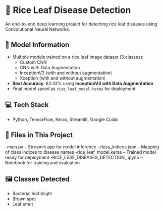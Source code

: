 # 🌾 Rice Leaf Disease Detection

An end-to-end deep learning project for detecting rice leaf diseases using Convolutional Neural Networks.

## 🧠 Model Information
- Multiple models trained on a rice leaf image dataset (3 classes):
  - Custom CNN
  - CNN with Data Augmentation
  - InceptionV3 (with and without augmentation)
  - Xception (with and without augmentation)
- **Best Accuracy**: 83.33% using **InceptionV3 with Data Augmentation**
- Final model saved as `rice_leaf_model.keras` for deployment
  
## 💻 Tech Stack
- Python, TensorFlow, Keras, Streamlit, Google Colab
  
## 📁 Files in This Project
-main.py – Streamlit app for model inference
-class_indices.json – Mapping of class indices to disease names
-rice_leaf_model.keras – Trained model ready for deployment
-RICE_LEAF_DISEASES_DETECTION_.ipynb – Notebook for training and evaluation

## 🖼️ Classes Detected
- Bacterial leaf blight
- Brown spot
- Leaf smut
